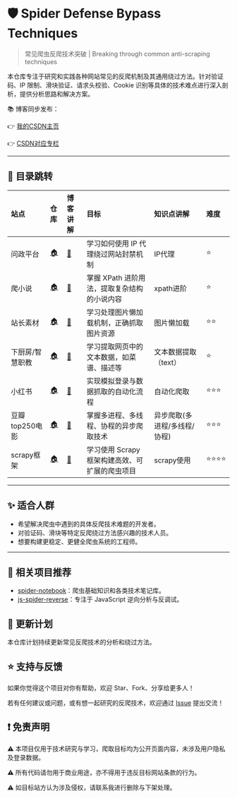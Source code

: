 # 🛡️ Spider Defense Bypass Techniques

> 常见爬虫反爬技术突破 | Breaking through common anti-scraping techniques

本仓库专注于研究和实践各种网站常见的反爬机制及其通用绕过方法。针对验证码、IP 限制、滑块验证、请求头校验、Cookie
识别等具体的技术难点进行深入剖析，提供分析思路和解决方案。

📚 博客同步发布：

👉 [我的CSDN主页](https://blog.csdn.net/2401_87328929)

👉 [CSDN对应专栏](https://blog.csdn.net/2401_87328929/category_12970268.html)


--- 

## 🚅 目录跳转

| 站点         | 仓库                                                                                                                                                                                                        | 博客讲解                                                                | 目标                          | 知识点讲解            | 难度   |
|:-----------|:----------------------------------------------------------------------------------------------------------------------------------------------------------------------------------------------------------|:--------------------------------------------------------------------|:----------------------------|:-----------------|:-----|
| 问政平台       | [🏠](https://github.com/Annyfee/spider-defense-bypass/blob/main/IP%E4%BB%A3%E7%90%86/%E9%97%AE%E6%94%BF%E5%B9%B3%E5%8F%B0.py)                                                                             | [📖](https://blog.csdn.net/2401_87328929/article/details/148193001) | 学习如何使用 IP 代理绕过网站封禁机制        | IP代理             | ⭐    |
| 爬小说        | [🏠](https://github.com/Annyfee/spider-defense-bypass/blob/main/xpath%E8%BF%9B%E9%98%B6/%E7%88%AC%E5%B0%8F%E8%AF%B4.py)                                                                                   | [📖](https://blog.csdn.net/2401_87328929/article/details/148098889) | 掌握 XPath 进阶用法，提取复杂结构的小说内容   | xpath进阶          | ⭐    |
| 站长素材       | [🏠](https://github.com/Annyfee/spider-defense-bypass/blob/main/%E5%9B%BE%E7%89%87%E6%87%92%E5%8A%A0%E8%BD%BD/%E7%AB%91%E9%95%BF%E7%B4%A0%E6%9D%90.py)                                                    | [📖](https://blog.csdn.net/2401_87328929/article/details/148123963) | 学习处理图片懒加载机制，正确抓取图片资源        | 图片懒加载            | ⭐⭐   |
| 下厨房/智慧职教   | [🏠](https://github.com/Annyfee/spider-defense-bypass/blob/main/%E7%88%AC%E5%8F%96text%26json%E5%9E%8B%E6%95%B0%E6%8D%AE/%E4%B8%8B%E5%8E%A8%E6%88%BF-text.py)                                             | [📖](https://blog.csdn.net/2401_87328929/article/details/148074149) | 学习提取网页中的文本数据，如菜谱、描述等        | 文本数据提取（text）     | ⭐    |
| 小红书        | [🏠](https://github.com/Annyfee/spider-defense-bypass/tree/main/%E8%87%AA%E5%8A%A8%E5%8C%96%E7%88%AC%E8%99%AB/%E5%B0%8F%E7%BA%A2%E4%B9%A6%E7%AC%94%E8%AE%B0%E8%87%AA%E5%8A%A8%E5%8C%96%E9%87%87%E9%9B%86) | [📖](https://blog.csdn.net/2401_87328929/article/details/149253153) | 实现模拟登录与数据抓取的自动化流程           | 自动化爬取            | ⭐⭐⭐  |
| 豆瓣top250电影 | [🏠](https://github.com/Annyfee/spider-defense-bypass/tree/main/%E5%BC%82%E6%AD%A5%E7%88%AC%E8%99%AB)                                                                                                     | [📖](https://blog.csdn.net/2401_87328929/article/details/149298713) | 掌握多进程、多线程、协程的异步爬取技术         | 异步爬取(多进程/多线程/协程) | ⭐⭐⭐  |
| scrapy框架   | [🏠](https://github.com/Annyfee/spider-defense-bypass/tree/main/scrapy%E6%A1%86%E6%9E%B6)                                                                                                                 | [📖](https://blog.csdn.net/2401_87328929/article/details/149533074) | 学习使用 Scrapy 框架构建高效、可扩展的爬虫项目 | scrapy使用         | ⭐⭐⭐⭐ |

--- 

## ✨ 适合人群

- 希望解决爬虫中遇到的具体反爬技术难题的开发者。
- 对验证码、滑块等特定反爬绕过方法感兴趣的技术人员。
- 想要构建更稳定、更健全爬虫系统的工程师。

---

## 📌 相关项目推荐

- [spider-notebook](https://github.com/Annyfee/spider-notebook)：爬虫基础知识和各类技术笔记库。
- [js-spider-reverse](https://github.com/Annyfee/js-spider-reverse)：专注于 JavaScript 逆向分析与反调试。

## 🧭 更新计划

本仓库计划持续更新常见反爬技术的分析和绕过方法。

## ⭐️ 支持与反馈

如果你觉得这个项目对你有帮助，欢迎 Star、Fork、分享给更多人！

若有任何建议或问题，或有想一起研究的反爬技术，欢迎通过 [Issue](https://github.com/Annyfee/spider-defense-bypass/issues)
提出交流！

## ❗ 免责声明

⚠️ 本项目仅用于技术研究与学习，爬取目标均为公开页面内容，未涉及用户隐私及登录数据。

⚠️ 所有代码请勿用于商业用途，亦不得用于违反目标网站条款的行为。

⚠️ 如目标站方认为涉及侵权，请联系我进行删除与下架处理。